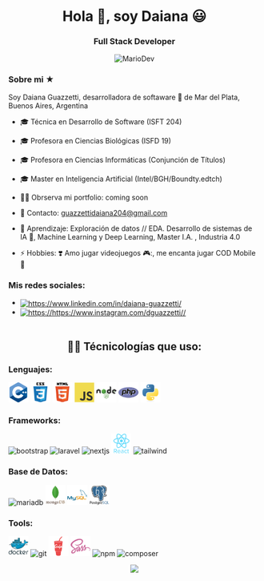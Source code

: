 <h1 align="center">&#72;&#111;&#108;&#97; &#128075;, &#115;&#111;&#121; &#68;&#97;&#105;&#97;&#110;&#97; &#128515;</h1>
<h3 align="center">&#70;&#117;&#108;&#108;&#32;&#83;&#116;&#97;&#99;&#107;&#32;&#68;&#101;&#118;&#101;&#108;&#111;&#112;&#101;&#114;</h3>

<div align="center">
  <img src="&#104;&#116;&#116;&#112;&#115;&#58;&#47;&#47;&#117;&#115;&#101;&#114;&#45;&#105;&#109;&#97;&#103;&#101;&#115;&#46;&#103;&#105;&#116;&#104;&#117;&#98;&#117;&#115;&#101;&#114;&#99;&#111;&#110;&#116;&#101;&#110;&#116;&#46;&#99;&#111;&#109;&#47;&#55;&#52;&#48;&#51;&#56;&#49;&#57;&#48;&#47;&#50;&#50;&#53;&#56;&#49;&#51;&#55;&#48;&#56;&#45;&#57;&#56;&#98;&#55;&#52;&#53;&#102;&#50;&#45;&#55;&#100;&#50;&#50;&#45;&#52;&#56;&#99;&#102;&#45;&#57;&#49;&#53;&#48;&#45;&#48;&#56;&#51;&#102;&#49;&#98;&#48;&#48;&#100;&#54;&#99;&#57;&#46;&#103;&#105;&#102;" alt="&#77;&#97;&#114;&#105;&#111;&#68;&#101;&#118;" 
       max-height="400" max-width="800" />
</div>

<h3>&#83;&#111;&#98;&#114;&#101;&#32;&#109;&#105;&#32;&#9733;</h3>
<p>&#83;&#111;&#121; &#68;&#97;&#105;&#97;&#110;&#97;&#32;&#71;&#117;&#97;&#122;&#122;&#101;&#116;&#116;&#105;, &#100;&#101;&#115;&#97;&#114;&#114;&#111;&#108;&#108;&#97;&#100;&#111;&#114;&#97; &#100;&#101;&#32;&#115;&#111;&#102;&#116;&#97;&#119;&#97;&#114;&#101; &#128640; &#100;&#101; &#77;&#97;&#114;&#32;&#100;&#101;&#108;&#32;&#80;&#108;&#97;&#116;&#97;, &#66;&#117;&#101;&#110;&#111;&#115;&#32;&#65;&#105;&#114;&#101;&#115;, &#65;&#114;&#103;&#101;&#110;&#116;&#105;&#110;&#97;</p>

- &#127891; &#84;&#233;&#99;&#110;&#105;&#99;&#97; &#101;&#110; &#68;&#101;&#115;&#97;&#114;&#114;&#111;&#108;&#108;&#111; &#100;&#101; &#83;&#111;&#102;&#116;&#119;&#97;&#114;&#101; &#40;&#73;&#83;&#70;&#84; &#50;&#48;&#52;&#41;

- &#127891; &#80;&#114;&#111;&#102;&#101;&#115;&#111;&#114;&#97; &#101;&#110; &#67;&#105;&#101;&#110;&#99;&#105;&#97;&#115; &#66;&#105;&#111;&#108;&#243;&#103;&#105;&#99;&#97;&#115; &#40;&#73;&#83;&#70;&#68; &#49;&#57;&#41;
  
- &#127891; &#80;&#114;&#111;&#102;&#101;&#115;&#111;&#114;&#97; &#101;&#110; &#67;&#105;&#101;&#110;&#99;&#105;&#97;&#115; &#73;&#110;&#102;&#111;&#114;&#109;&#225;&#116;&#105;&#99;&#97;&#115; &#40;&#67;&#111;&#110;&#106;&#117;&#110;&#99;&#105;&#243;&#110; &#100;&#101; &#84;&#237;&#116;&#117;&#108;&#111;&#115;&#41;
  
- &#127891; &#77;&#97;&#115;&#116;&#101;&#114; &#101;&#110; &#73;&#110;&#116;&#101;&#108;&#105;&#103;&#101;&#110;&#99;&#105;&#97; &#65;&#114;&#116;&#105;&#102;&#105;&#99;&#105;&#97;&#108; &#40;&#73;&#110;&#116;&#101;&#108;&#47;&#66;&#71;&#72;&#47;&#66;&#111;&#117;&#110;&#100;&#116;&#121;&#46;&#101;&#100;&#116;&#99;&#104;&#41;

- &#128105;&#8205;&#128187; &#79;&#98;&#114;&#115;&#101;&#114;&#118;&#97; &#109;&#105; &#112;&#111;&#114;&#116;&#102;&#111;&#108;&#105;&#111;: coming soon

- &#128233; &#67;&#111;&#110;&#116;&#97;&#99;&#116;&#111;: guazzettidaiana204@gmail.com

- &#128214; &#65;&#112;&#114;&#101;&#110;&#100;&#105;&#122;&#97;&#106;&#101;: &#69;&#120;&#112;&#108;&#111;&#114;&#97;&#99;&#105;&#243;&#110; &#100;&#101; &#100;&#97;&#116;&#111;&#115; &#47;&#47; &#69;&#68;&#65;. &#68;&#101;&#115;&#97;&#114;&#114;&#111;&#108;&#108;&#111; &#100;&#101; &#115;&#105;&#115;&#116;&#101;&#109;&#97;&#115; &#100;&#101; &#73;&#65; &#128302;&#44; &#77;&#97;&#99;&#104;&#105;&#110;&#101;&#32;&#76;&#101;&#97;&#114;&#110;&#105;&#110;&#103;&#32;&#121;&#32;&#68;&#101;&#101;&#112;&#32;&#76;&#101;&#97;&#114;&#110;&#105;&#110;&#103;&#44; &#77;&#97;&#115;&#116;&#101;&#114; &#73;&#46;&#65;&#46; &#44; &#73;&#110;&#100;&#117;&#115;&#116;&#114;&#105;&#97; &#52;&#46;&#48;

- &#9889; &#72;&#111;&#98;&#98;&#105;&#101;&#115;: &#10083;&#65039; &#65;&#109;&#111; &#106;&#117;&#103;&#97;&#114; &#118;&#105;&#100;&#101;&#111;&#106;&#117;&#101;&#103;&#111;&#115; &#127918;&#58;, &#109;&#101; &#101;&#110;&#99;&#97;&#110;&#116;&#97; &#106;&#117;&#103;&#97;&#114; &#67;&#79;&#68; &#77;&#111;&#98;&#105;&#108;&#101; &#128299; 

<h3 align="left">&#77;&#105;&#115;&#32;&#114;&#101;&#100;&#101;&#115;&#32;&#115;&#111;&#99;&#105;&#97;&#108;&#101;&#115;:</h3>

- <a href="https://www.linkedin.com/in/daiana-guazzetti/" target="blank"><img align="center" src="https://raw.githubusercontent.com/rahuldkjain/github-profile-readme-generator/master/src/images/icons/Social/linked-in-alt.svg" alt="https://www.linkedin.com/in/daiana-guazzetti/" height="20" width="30" /></a>
- <a href="https://www.instagram.com/dguazzetti/" target="blank"><img align="center" src="https://raw.githubusercontent.com/rahuldkjain/github-profile-readme-generator/master/src/images/icons/Social/instagram.svg" alt="https://https://www.instagram.com/dguazzetti//" height="20" width="30" /></a>
<br><br>
<h2 align="center">&#128105;&#8205;&#128187;&#32;&#84;&#233;&#99;&#110;&#105;&#99;&#111;&#108;&#111;&#103;&#237;&#97;&#115;&#32;&#113;&#117;&#101;&#32;&#117;&#115;&#111;:</h2>

<h3 align="left">&#76;&#101;&#110;&#103;&#117;&#97;&#106;&#101;&#115;:</h3>
<p align="left">
  <img src="https://raw.githubusercontent.com/devicons/devicon/master/icons/cplusplus/cplusplus-original.svg" alt="cplusplus" width="40" height="40"/> 
  <img src="https://raw.githubusercontent.com/devicons/devicon/master/icons/css3/css3-original-wordmark.svg" alt="css3" width="40" height="40"/> 
  <img src="https://raw.githubusercontent.com/devicons/devicon/master/icons/html5/html5-original-wordmark.svg" alt="html5" width="40" height="40"/>
  <img src="https://raw.githubusercontent.com/devicons/devicon/master/icons/javascript/javascript-original.svg" alt="javascript" width="40" height="40"/> 
  <img src="https://raw.githubusercontent.com/devicons/devicon/master/icons/nodejs/nodejs-original-wordmark.svg" alt="nodejs" width="40" height="40"/> 
  <img src="https://raw.githubusercontent.com/devicons/devicon/master/icons/php/php-original.svg" alt="php" width="40" height="40"/>
  <img src="https://raw.githubusercontent.com/devicons/devicon/master/icons/python/python-original.svg" alt="python" width="40" height="40"/> 
</p>

<h3 align="left">&#70;&#114;&#97;&#109;&#101;&#119;&#111;&#114;&#107;&#115;:</h3>
<p align="left">
<img src="https://upload.wikimedia.org/wikipedia/commons/b/b2/Bootstrap_logo.svg" alt="bootstrap" width="45" height="35"/> 
  <img src="https://upload.wikimedia.org/wikipedia/commons/9/9a/Laravel.svg" alt="laravel" width="40" height="40"/>
  <img src="https://cdn.worldvectorlogo.com/logos/nextjs-2.svg" alt="nextjs" width="40" height="40" color="white"/> 
  <img src="https://raw.githubusercontent.com/devicons/devicon/master/icons/react/react-original-wordmark.svg" alt="react" width="40" height="40"/> 
  <img src="https://www.vectorlogo.zone/logos/tailwindcss/tailwindcss-icon.svg" alt="tailwind" width="40" height="40"/>
</p>

<h3 align="left">&#66;&#97;&#115;&#101;&#32;&#100;&#101;&#32;&#68;&#97;&#116;&#111;&#115;:</h3>
<p align="left">
  <img src="https://www.vectorlogo.zone/logos/mariadb/mariadb-icon.svg" alt="mariadb" width="40" height="40"/>
  <img src="https://raw.githubusercontent.com/devicons/devicon/master/icons/mongodb/mongodb-original-wordmark.svg" alt="mongodb" width="40" height="40"/> 
  <img src="https://raw.githubusercontent.com/devicons/devicon/master/icons/mysql/mysql-original-wordmark.svg" alt="mysql" width="40" height="40"/>
  <img src="https://raw.githubusercontent.com/devicons/devicon/master/icons/postgresql/postgresql-original-wordmark.svg" alt="postgresql" width="40" height="40"/>
</p>

<h3 align="left">&#84;&#111;&#111;&#108;&#115;:</h3>
<p align="left">
  <img src="https://raw.githubusercontent.com/devicons/devicon/master/icons/docker/docker-original-wordmark.svg" alt="docker" width="40" height="40"/> 
  <img src="https://www.vectorlogo.zone/logos/git-scm/git-scm-icon.svg" alt="git" width="40" height="40"/>  
  <img src="https://raw.githubusercontent.com/devicons/devicon/master/icons/gulp/gulp-plain.svg" alt="gulp" width="40" height="40"/> 
  <img src="https://raw.githubusercontent.com/devicons/devicon/master/icons/sass/sass-original.svg" alt="sass" width="40" height="40"/>  
  <img src="https://upload.wikimedia.org/wikipedia/commons/d/db/Npm-logo.svg" alt="npm" width="40" height="40"/>  
  <img src="https://upload.wikimedia.org/wikipedia/commons/2/26/Logo-composer-transparent.png" alt="composer" width="35" height="45"/>  
</p>
<!--Footer--> 
<p align="center">
  <img src="https://capsule-render.vercel.app/api?type=waving&color=gradient&height=65&section=footer"/>
</p>

